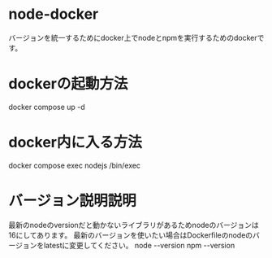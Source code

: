 # node-docker
バージョンを統一するためにdocker上でnodeとnpmを実行するためのdockerです。

# dockerの起動方法
docker compose up -d

# docker内に入る方法
docker compose exec nodejs /bin/exec

# バージョン説明説明
最新のnodeのversionだと動かないライブラリがあるためnodeのバージョンは16にしてあります。
最新のバージョンを使いたい場合はDockerfileのnodeのバージョンをlatestに変更してください。
node --version
npm --version
